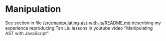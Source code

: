 # Manipulation

See section in file [/src/manipulating-ast-with-js/README.md](/src/manipulating-ast-with-js/README.md) describing my experience reproducing Tan Liu lessons in youtube video "Manipulating AST with JavaScript".